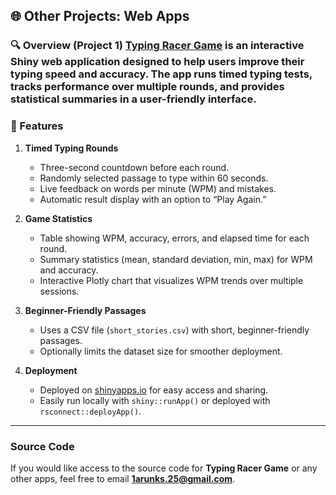 ## 🌐 Other Projects: Web Apps

### 🔍 Overview (Project 1) **[Typing Racer Game](https://arun-dev.shinyapps.io/typeracer/)** is an interactive Shiny web application designed to help users improve their typing speed and accuracy. The app runs timed typing tests, tracks performance over multiple rounds, and provides statistical summaries in a user-friendly interface.  

### 🔧 Features
1. **Timed Typing Rounds**  
   - Three-second countdown before each round.  
   - Randomly selected passage to type within 60 seconds.  
   - Live feedback on words per minute (WPM) and mistakes.  
   - Automatic result display with an option to “Play Again.”

2. **Game Statistics**  
   - Table showing WPM, accuracy, errors, and elapsed time for each round.  
   - Summary statistics (mean, standard deviation, min, max) for WPM and accuracy.  
   - Interactive Plotly chart that visualizes WPM trends over multiple sessions.

3. **Beginner-Friendly Passages**  
   - Uses a CSV file (`short_stories.csv`) with short, beginner-friendly passages.  
   - Optionally limits the dataset size for smoother deployment.

4. **Deployment**  
   - Deployed on [shinyapps.io](https://www.shinyapps.io/) for easy access and sharing.  
   - Easily run locally with `shiny::runApp()` or deployed with `rsconnect::deployApp()`.

---

### Source Code
If you would like access to the source code for **Typing Racer Game** or any other apps, feel free to email **[1arunks.25@gmail.com](mailto:1arunks.25@gmail.com)**. 
